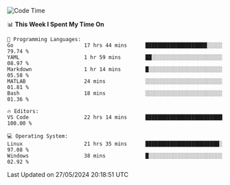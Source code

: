 
<!--START_SECTION:waka-->
![Code Time](http://img.shields.io/badge/Code%20Time-625%20hrs%2029%20mins-blue)

📊 **This Week I Spent My Time On** 

```text
💬 Programming Languages: 
Go                       17 hrs 44 mins      ████████████████████░░░░░   79.74 % 
YAML                     1 hr 59 mins        ██░░░░░░░░░░░░░░░░░░░░░░░   08.97 % 
Markdown                 1 hr 14 mins        █░░░░░░░░░░░░░░░░░░░░░░░░   05.58 % 
MATLAB                   24 mins             ░░░░░░░░░░░░░░░░░░░░░░░░░   01.81 % 
Bash                     18 mins             ░░░░░░░░░░░░░░░░░░░░░░░░░   01.36 % 

🔥 Editors: 
VS Code                  22 hrs 14 mins      █████████████████████████   100.00 % 

💻 Operating System: 
Linux                    21 hrs 35 mins      ████████████████████████░   97.08 % 
Windows                  38 mins             █░░░░░░░░░░░░░░░░░░░░░░░░   02.92 % 
```


 Last Updated on 27/05/2024 20:18:51 UTC
<!--END_SECTION:waka-->
